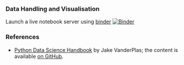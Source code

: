 ### Data Handling and Visualisation

Launch a live notebook server using [binder](https://mybinder.readthedocs.io/en/latest/) [![Binder](https://mybinder.org/badge_logo.svg)](https://beta.mybinder.org/v2/gh/vidasr/dhv/main?filepath=index.ipynb)

### References

- [Python Data Science Handbook](http://shop.oreilly.com/product/0636920034919.do) by Jake VanderPlas; the content is available [on GitHub](https://github.com/jakevdp/PythonDataScienceHandbook).
